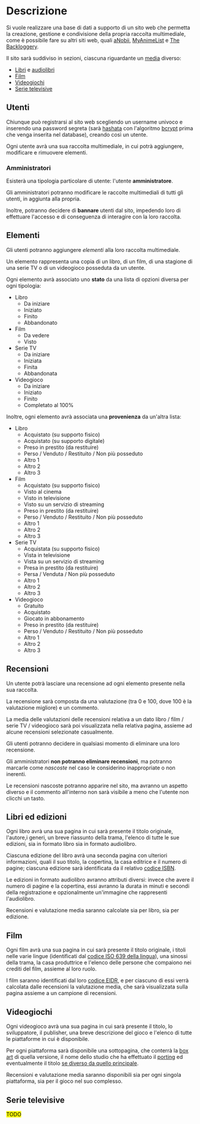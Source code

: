 <!--Da quanto ho capito qui dobbiamo scrivere tutto all'impersonale...-->

# Descrizione

Si vuole realizzare una base di dati a supporto di un sito web che permetta la creazione, gestione e condivisione della propria raccolta multimediale, come è possibile fare su altri siti web, quali [aNobii](https://www.anobii.com/), [MyAnimeList](https://myanimelist.net/) e [The Backloggery](https://backloggery.com/).

Il sito sarà suddiviso in sezioni, ciascuna riguardante un [media](https://it.wikipedia.org/wiki/Mezzo_di_comunicazione_di_massa) diverso:

- [Libri](https://it.wikipedia.org/wiki/Libro) e [audiolibri](https://it.wikipedia.org/wiki/Audiolibro)
- [Film](https://it.wikipedia.org/wiki/Film)
- [Videogiochi](https://it.wikipedia.org/wiki/Videogioco)
- [Serie televisive](https://it.wikipedia.org/wiki/Fiction_televisiva#Serie_televisiva)

## Utenti

Chiunque può registrarsi al sito web scegliendo un username univoco e inserendo una password segreta (sarà [hashata](https://it.wikipedia.org/wiki/Funzione_di_hash) con l'algoritmo [bcrypt](https://it.wikipedia.org/wiki/Bcrypt) prima che venga inserita nel database), creando così un utente.

Ogni utente avrà una sua raccolta multimediale, in cui potrà aggiungere, modificare e rimuovere elementi.

### Amministratori

Esisterà una tipologia particolare di utente: l'utente **amministratore**.

Gli amministratori potranno modificare le raccolte multimediali di tutti gli utenti, in aggiunta alla propria.

<!--Ho tolto i moderatori per semplificare.-->

Inoltre, potranno decidere di __bannare__ <!--Bandire?--> utenti dal sito, impedendo loro di effettuare l'accesso e di conseguenza di interagire con la loro raccolta.

## Elementi

Gli utenti potranno aggiungere _elementi_ alla loro raccolta multimediale.

Un elemento rappresenta una copia di un libro, di un film, di una stagione di una serie TV o di un videogioco posseduta da un utente.

Ogni elemento avrà associato uno **stato** da una lista di opzioni diversa per ogni tipologia:

- Libro
    - Da iniziare
    - Iniziato
    - Finito
    - Abbandonato
- Film
    - Da vedere
    - Visto
- Serie TV
    - Da iniziare
    - Iniziata
    - Finita
    - Abbandonata
- Videogioco
    - Da iniziare
    - Iniziato
    - Finito
    - Completato al 100%

Inoltre, ogni elemento avrà associata una **provenienza** da un'altra lista:

- Libro
    - Acquistato (su supporto fisico)
    - Acquistato (su supporto digitale)
    - Preso in prestito (da restituire)
    - Perso / Venduto / Restituito / Non più posseduto
    - Altro 1 <!--Piratato, ma non si può dire apertamente-->
    - Altro 2
    - Altro 3
- Film
    - Acquistato (su supporto fisico)
    - Visto al cinema
    - Visto in televisione
    - Visto su un servizio di streaming
    - Preso in prestito (da restituire) <!--C'è ancora qualcuno che prende film in prestito?-->
    - Perso / Venduto / Restituito / Non più posseduto
    - Altro 1 <!--Piratato, ma non si può dire apertamente-->
    - Altro 2
    - Altro 3
- Serie TV
    - Acquistata (su supporto fisico)
    - Vista in televisione
    - Vista su un servizio di streaming
    - Presa in prestito (da restituire)
    - Persa / Venduta / Non più posseduto
    - Altro 1 <!--Piratato, ma non si può dire apertamente-->
    - Altro 2
    - Altro 3
- Videogioco 
    - Gratuito
    - Acquistato
    - Giocato in abbonamento
    - Preso in prestito (da restituire)
    - Perso / Venduto / Restituito / Non più posseduto
    - Altro 1 <!--Piratato, ma non si può dire apertamente-->
    - Altro 2
    - Altro 3

## Recensioni

Un utente potrà lasciare una recensione ad ogni elemento presente nella sua raccolta.

La recensione sarà composta da una valutazione (tra 0 e 100, dove 100 è la valutazione migliore) e un commento.

La media delle valutazioni delle recensioni relativa a un dato libro / film / serie TV / videogioco sarà poi visualizzata nella relativa pagina, assieme ad alcune recensioni selezionate casualmente.

<!--Permettere alle recensioni di essere eliminate potrebbe portare a corruzione, meglio permettere solo di marcarle come nascoste, come fa Steam...-->

Gli utenti potranno decidere in qualsiasi momento di eliminare una loro recensione.

Gli amministratori **non potranno eliminare recensioni**, ma potranno marcarle come _nascoste_ nel caso le considerino inappropriate o non inerenti.

Le recensioni nascoste potranno apparire nel sito, ma avranno un aspetto diverso e il commento all'interno non sarà visibile a meno che l'utente non clicchi un tasto.

## Libri ed edizioni

Ogni libro avrà una sua pagina in cui sarà presente il titolo originale, l'autore,i generi, un breve riassunto della trama, l'elenco di tutte le sue edizioni, sia in formato libro sia in formato audiolibro.

Ciascuna edizione del libro avrà una seconda pagina con ulteriori informazioni, quali il suo titolo, la copertina, la casa editrice e il numero di pagine; ciascuna edizione sarà identificata da il relativo [codice ISBN](https://it.wikipedia.org/wiki/ISBN).

Le edizioni in formato audiolibro avranno attributi diversi: invece che avere il numero di pagine e la copertina, essi avranno la durata in minuti e secondi della registrazione e opzionalmente un'immagine che rappresenti l'audiolibro.

Recensioni e valutazione media saranno calcolate sia per libro, sia per edizione.

## Film

<!--https://it.wikipedia.org/wiki/Template:Film-->

Ogni film avrà una sua pagina in cui sarà presente il titolo originale, i titoli nelle varie lingue (identificati dal [codice ISO 639 della lingua](https://en.wikipedia.org/wiki/List_of_ISO_639-1_codes)), una sinossi della trama, la casa produttrice e l'elenco delle persone che compaiono nei crediti del film, assieme al loro ruolo.

I film saranno identificati dal loro [codice EIDR](https://ui.eidr.org/search), e per ciascuno di essi verrà calcolata dalle recensioni la valutazione media, che sarà visualizzata sulla pagina assieme a un campione di recensioni.

## Videogiochi

<!--https://it.wikipedia.org/wiki/Template:Videogioco-->

Ogni videogioco avrà una sua pagina in cui sarà presente il titolo, lo sviluppatore, il publisher, una breve descrizione del gioco e l'elenco di tutte le piattaforme in cui è disponibile.

Per ogni piattaforma sarà disponibile una sottopagina, che conterrà la [box art](https://vgboxart.com/) di quella versione, il nome dello studio che ha effettuato il [porting](https://en.wikipedia.org/wiki/Porting#Porting_of_video_games) ed eventualmente il titolo [se diverso da quello principale](https://it.wikipedia.org/wiki/Payday_2#Crimewave_Edition). 

Recensioni e valutazione media saranno disponibili sia per ogni singola piattaforma, sia per il gioco nel suo complesso.

## Serie televisive

<!--https://it.wikipedia.org/wiki/Template:FictionTV-->

<!--Onestamente... non saprei cosa o come mettere, visto che non guardo quasi mai serie televisive. Hai per caso qualche idea?-->

<span style="background-color: yellow; color: black;">TODO</span>